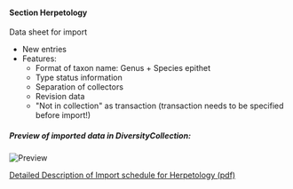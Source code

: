 #### Section Herpetology

Data sheet for import

- New entries
- Features:
  - Format of taxon name: Genus  + Species epithet
  - Type status information
  - Separation of collectors
  - Revision data
  - "Not in collection" as transaction (transaction needs to be specified before import!)


##### Preview of imported data in DiversityCollection:

![Preview](https://github.com/ZFMK/Labels-and-Imports-for-DiversityWorkbench/blob/screenshots/preview/herp_example.png)





[Detailed Description of Import schedule for Herpetology (pdf)](https://github.com/BKlasen/Labels-and-Imports-for-DiversityWorkbench/blob/master/ImportSchedules/Herpetology/Description_Importscheme_Herpetology_ZFMK.pdf)
